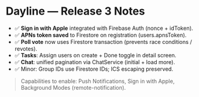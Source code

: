 
# Dayline — Release 3 Notes

- ✅ **Sign in with Apple** integrated with Firebase Auth (nonce + idToken).
- ✅ **APNs token saved** to Firestore on registration (users.apnsToken).
- ✅ **Poll vote** now uses Firestore transaction (prevents race conditions / revotes).
- ✅ **Tasks**: Assign users on create + Done toggle in detail screen.
- ✅ **Chat**: unified pagination via ChatService (initial + load more).
- ✅ Minor: Group IDs use Firestore IDs; ICS escaping preserved.

> Capabilities to enable: Push Notifications, Sign in with Apple, Background Modes (remote-notification).
